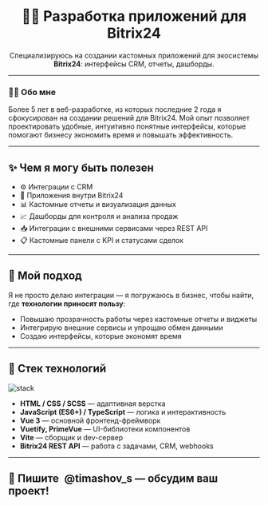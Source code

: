 <h1 align="center">👨‍💻 Разработка приложений для Bitrix24</h1>

<p align="center">
  Специализируюсь на создании кастомных приложений для экосистемы <b>Bitrix24</b>: интерфейсы CRM, отчеты, дашборды.
</p>

---

### 👨‍💻 Обо мне

Более 5 лет в веб-разработке, из которых последние 2 года я сфокусирован на создании решений для Bitrix24. Мой опыт позволяет проектировать удобные, интуитивно понятные интерфейсы, которые помогают бизнесу экономить время и повышать эффективность.

---

## ✨ Чем я могу быть полезен

- ⚙️ Интеграции с CRM
- 🧩 Приложения внутри Bitrix24
- 📊 Кастомные отчеты и визуализация данных
- 📈 Дашборды для контроля и анализа продаж
- 📥 Интеграции с внешними сервисами через REST API
- 📋 Кастомные панели с KPI и статусами сделок

---

## 📌 Мой подход

Я не просто делаю интеграции — я погружаюсь в бизнес, чтобы найти, где **технологии приносят пользу**:

- Повышаю прозрачность работы через кастомные отчеты и виджеты
- Интегрирую внешние сервисы и упрощаю обмен данными
- Создаю интерфейсы, которые экономят время

---

## 🧰 Стек технологий

<img src="https://skillicons.dev/icons?i=html,css,scss,js,ts,vue,vuetify,vite" alt="stack" />

- **HTML / CSS / SCSS** — адаптивная верстка
- **JavaScript (ES6+) / TypeScript** — логика и интерактивность
- **Vue 3** — основной фронтенд-фреймворк
- **Vuetify, PrimeVue** — UI-библиотеки компонентов
- **Vite** — сборщик и dev-сервер
- **Bitrix24 REST API** — работа с задачами, CRM, webhooks

---

## 📨 Пишите <a href="https://t.me/timashov_s" target="_blank" style="margin-left:6px; text-decoration:none;">@timashov_s</a> — обсудим ваш проект!</p>
  
  
